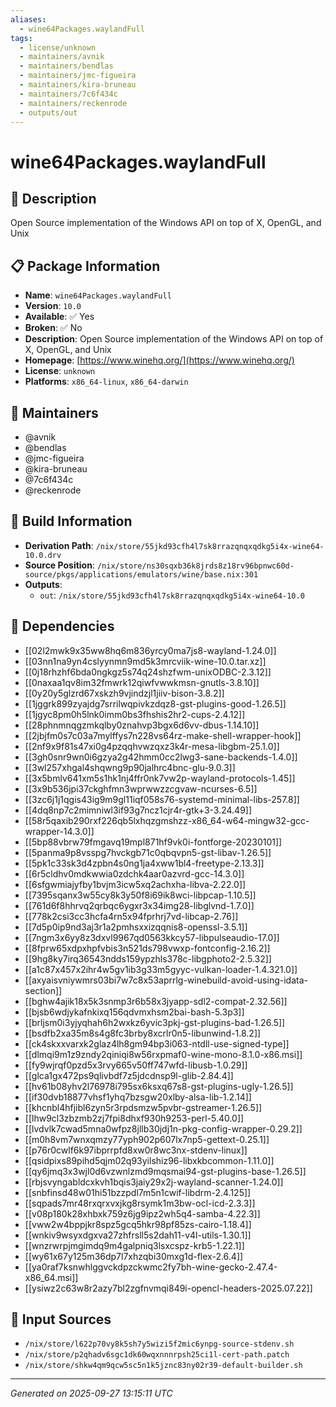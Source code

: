 ```yaml
---
aliases:
  - wine64Packages.waylandFull
tags:
  - license/unknown
  - maintainers/avnik
  - maintainers/bendlas
  - maintainers/jmc-figueira
  - maintainers/kira-bruneau
  - maintainers/7c6f434c
  - maintainers/reckenrode
  - outputs/out
---
```


# wine64Packages.waylandFull

## 📝 Description

Open Source implementation of the Windows API on top of X, OpenGL, and Unix

## 📋 Package Information

- **Name**: `wine64Packages.waylandFull`
- **Version**: `10.0`
- **Available**: ✅ Yes
- **Broken**: ✅ No
- **Description**: Open Source implementation of the Windows API on top of X, OpenGL, and Unix
- **Homepage**: [https://www.winehq.org/](https://www.winehq.org/)
- **License**: `unknown`
- **Platforms**: `x86_64-linux`, `x86_64-darwin`
## 👥 Maintainers

- @avnik
- @bendlas
- @jmc-figueira
- @kira-bruneau
- @7c6f434c
- @reckenrode


## 🔧 Build Information

- **Derivation Path**: `/nix/store/55jkd93cfh4l7sk8rrazqnqxqdkg5i4x-wine64-10.0.drv`
- **Source Position**: `/nix/store/ns30sqxb36k8jrds8z18rv96bpnwc60d-source/pkgs/applications/emulators/wine/base.nix:301`
- **Outputs**:
  - `out`:  `/nix/store/55jkd93cfh4l7sk8rrazqnqxqdkg5i4x-wine64-10.0`

## 🔗 Dependencies

- [[02l2mwk9x35ww8hq6m836yrcy0ma7js8-wayland-1.24.0]]
- [[03nn1na9yn4cslyynmn9md5k3mrcviik-wine-10.0.tar.xz]]
- [[0j18rhzhf6bda0ngkgz5s74q24shzfwm-unixODBC-2.3.12]]
- [[0naxaa1qv8im32fmwrk12qiwfvwwkmsn-gnutls-3.8.10]]
- [[0y20y5glzrd67xskzh9vjindzjl1jiiv-bison-3.8.2]]
- [[1jggrk899zyajdg7srrilwqpivkzdqz8-gst-plugins-good-1.26.5]]
- [[1jgyc8pm0h5lnk0imm0bs3fhshis2hr2-cups-2.4.12]]
- [[28phnmnqgzmkqlby0znahvp3bgx6d6vv-dbus-1.14.10]]
- [[2jbjfm0s7c03a7mylffys7n228vs64rz-make-shell-wrapper-hook]]
- [[2nf9x9f81s47xi0g4pzqqhvwzqxz3k4r-mesa-libgbm-25.1.0]]
- [[3gh0snr9wn0i6gzya2g42hmm0cc2lwg3-sane-backends-1.4.0]]
- [[3wl257xhgal4shqwng9p90jalhrc4bnc-glu-9.0.3]]
- [[3x5bmlv641xm5s1hk1nj4ffr0nk7vw2p-wayland-protocols-1.45]]
- [[3x9b536jpi37ckghfmn3wprwwzzcgvaw-ncurses-6.5]]
- [[3zc6j1j1qgis43ig9m9gl11iqf058s76-systemd-minimal-libs-257.8]]
- [[4dq8np7c2mimniwl3if93g7ncz1cjr4r-gtk+3-3.24.49]]
- [[58r5qaxib290rxf226qb5lxhqzgmshzz-x86_64-w64-mingw32-gcc-wrapper-14.3.0]]
- [[5bp88vbrw79fmgavq19mpl871hf9vk0i-fontforge-20230101]]
- [[5panma9p8vsspg7hvckgb71c0qbqvpn5-gst-libav-1.26.5]]
- [[5pk1c33sk3d4zpbn4s0ng1ja4xww1bl4-freetype-2.13.3]]
- [[6r5cldhv0mdkwwia0zdchk4aar0azvrd-gcc-14.3.0]]
- [[6sfgwmiajyfby1bvjm3icw5xq2achxha-libva-2.22.0]]
- [[7395sqanx3w55cy8k3y50f8i69ik8wci-libpcap-1.10.5]]
- [[761d6f8hhrvq2qrbqc6ygxr3x34img28-libglvnd-1.7.0]]
- [[778k2csi3cc3hcfa4rn5x94fprhrj7vd-libcap-2.76]]
- [[7d5p0ip9nd3aj3r1a2pmhsxxizqqnis8-openssl-3.5.1]]
- [[7ngm3x6yy8z3dxvl9967qd0563kkcy57-libpulseaudio-17.0]]
- [[8fprw65xdpxhpfvbis3n521ds798vwxp-fontconfig-2.16.2]]
- [[9hg8ky7irq36543ndds159ypzhls378c-libgphoto2-2.5.32]]
- [[a1c87x457x2ihr4w5gv1ib3g33m5gyyc-vulkan-loader-1.4.321.0]]
- [[axyaisvniywmrs03bi7w7c8x53aprrlg-winebuild-avoid-using-idata-section]]
- [[bghw4ajik18x5k3snmp3r6b58x3jyapp-sdl2-compat-2.32.56]]
- [[bjsb6wdjykafnkixq156qdvmxhsm2bai-bash-5.3p3]]
- [[brljsm0i3yjyqhah6h2wxkz6yvic3pkj-gst-plugins-bad-1.26.5]]
- [[bsdfb2xa35m8s4g8fc3brby8xcrlr0n5-libunwind-1.8.2]]
- [[ck4skxxvarxk2glaz4lh8gm94bp3i063-ntdll-use-signed-type]]
- [[dlmqi9m1z9zndy2qiniqi8w56rxpmaf0-wine-mono-8.1.0-x86.msi]]
- [[fy9wjrqf0pzd5x3rvy665v50ff747wfd-libusb-1.0.29]]
- [[glca1gx472ps9qlivbdf7z5jdcdnsp9l-glib-2.84.4]]
- [[hv61b08yhv2l76978i795sx6ksxq67s8-gst-plugins-ugly-1.26.5]]
- [[if30dvb18877vhsf1yhq7bzsgw20xlby-alsa-lib-1.2.14]]
- [[khcnbl4hfjibl6zyn5r3rpdsmzw5pvbr-gstreamer-1.26.5]]
- [[lhw9cl3zbzmb2zj7fpi8dhxf930h9253-perl-5.40.0]]
- [[lvdvlk7cwad5mna0wfpz8jllb30jdj1n-pkg-config-wrapper-0.29.2]]
- [[m0h8vm7wnxqmzy77yph902p607lx7np5-gettext-0.25.1]]
- [[p76r0cwlf6k97ibprrpfd8xw0r8wc3nx-stdenv-linux]]
- [[qsidpixs89pihd5qjm02q93yilshiz96-libxkbcommon-1.11.0]]
- [[qy6jmq3x3wjl0d6vzwnlzmd9mqsmai94-gst-plugins-base-1.26.5]]
- [[rbjsvyngabldcxkvh1bqis3jaiy29x2j-wayland-scanner-1.24.0]]
- [[snbfinsd48w01hi51bzzpdl7m5n1cwif-libdrm-2.4.125]]
- [[sqpads7mr48rxqrxvxjkg8rsymk1m3bw-ocl-icd-2.3.3]]
- [[v08p180k28xhbxk759z6jg9ipz2wh5q4-samba-4.22.3]]
- [[vww2w4bppjkr8spz5gcq5hkr98pf85zs-cairo-1.18.4]]
- [[wnkiv9wsyxdgxva27zhfrsll5s2dah11-v4l-utils-1.30.1]]
- [[wnzrwrpjmgimdq9m4galpniq3lsxcspz-krb5-1.22.1]]
- [[wy61x67y125m36dp7l7xhzqbi30mxg1d-flex-2.6.4]]
- [[ya0raf7ksnwhlggvckdpzckwmc2fy7bh-wine-gecko-2.47.4-x86_64.msi]]
- [[ysiwz2c63w8r2azy7bl2zgfnvmqi849i-opencl-headers-2025.07.22]]

## 📁 Input Sources

- `/nix/store/l622p70vy8k5sh7y5wizi5f2mic6ynpg-source-stdenv.sh`
- `/nix/store/p2qhadv6sgc1dk60wqxnnnrpsh25ci1l-cert-path.patch`
- `/nix/store/shkw4qm9qcw5sc5n1k5jznc83ny02r39-default-builder.sh`

---
*Generated on 2025-09-27 13:15:11 UTC*
